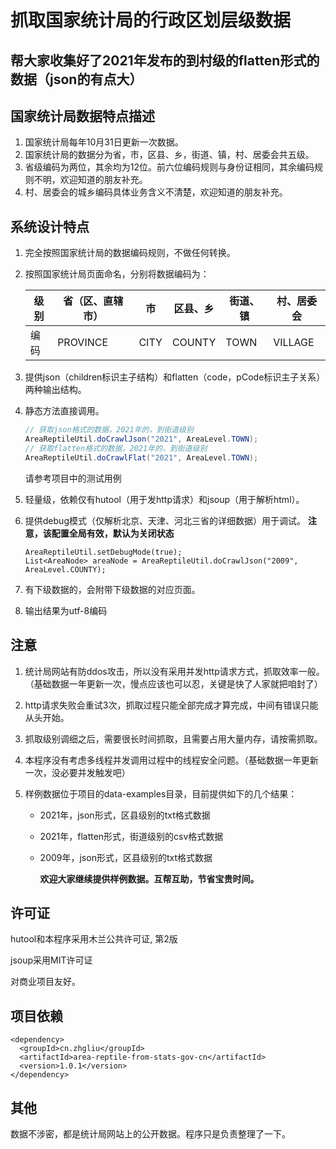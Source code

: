 # 抓取国家统计局的行政区划层级数据



## 帮大家收集好了2021年发布的到村级的flatten形式的数据（json的有点大）



## 国家统计局数据特点描述

1. 国家统计局每年10月31日更新一次数据。
2. 国家统计局的数据分为省，市，区县、乡，街道、镇，村、居委会共五级。
3. 省级编码为两位，其余均为12位。前六位编码规则与身份证相同，其余编码规则不明，欢迎知道的朋友补充。
4. 村、居委会的城乡编码具体业务含义不清楚，欢迎知道的朋友补充。

## 系统设计特点

1. 完全按照国家统计局的数据编码规则，不做任何转换。

2. 按照国家统计局页面命名，分别将数据编码为：

   | 级别 | 省（区、直辖市） | 市   | 区县、乡   | 街道、镇 | 村、居委会 |
   | ---- | ---------------- | ---- | ------ | ------------ | ---------- |
   | 编码 | PROVINCE         | CITY | COUNTY | TOWN         | VILLAGE    |

3. 提供json（children标识主子结构）和flatten（code，pCode标识主子关系）两种输出结构。

4. 静态方法直接调用。

   ```java
   // 获取json格式的数据，2021年的，到街道级别
   AreaReptileUtil.doCrawlJson("2021", AreaLevel.TOWN);
   // 获取flatten格式的数据，2021年的，到街道级别
   AreaReptileUtil.doCrawlFlat("2021", AreaLevel.TOWN);
   ```

   请参考项目中的测试用例  

5. 轻量级，依赖仅有hutool（用于发http请求）和jsoup（用于解析html）。

6. 提供debug模式（仅解析北京、天津、河北三省的详细数据）用于调试。
   **注意，该配置全局有效，默认为关闭状态**

   ```
   AreaReptileUtil.setDebugMode(true);
   List<AreaNode> areaNode = AreaReptileUtil.doCrawlJson("2009", AreaLevel.COUNTY);
   ```

7. 有下级数据的，会附带下级数据的对应页面。

8. 输出结果为utf-8编码

## 注意

1. 统计局网站有防ddos攻击，所以没有采用并发http请求方式，抓取效率一般。（基础数据一年更新一次，慢点应该也可以忍，关键是快了人家就把咱封了）

2. http请求失败会重试3次，抓取过程只能全部完成才算完成，中间有错误只能从头开始。

3. 抓取级别调细之后，需要很长时间抓取，且需要占用大量内存，请按需抓取。

4. 本程序没有考虑多线程并发调用过程中的线程安全问题。（基础数据一年更新一次，没必要并发触发吧）

4. 样例数据位于项目的data-examples目录，目前提供如下的几个结果：

   - 2021年，json形式，区县级别的txt格式数据

   - 2021年，flatten形式，街道级别的csv格式数据

   - 2009年，json形式，区县级别的txt格式数据

     **欢迎大家继续提供样例数据。互帮互助，节省宝贵时间。**

## 许可证

hutool和本程序采用木兰公共许可证, 第2版

jsoup采用MIT许可证

对商业项目友好。

## 项目依赖

```
<dependency>
  <groupId>cn.zhgliu</groupId>
  <artifactId>area-reptile-from-stats-gov-cn</artifactId>
  <version>1.0.1</version>
</dependency>
```



## 其他

数据不涉密，都是统计局网站上的公开数据。程序只是负责整理了一下。